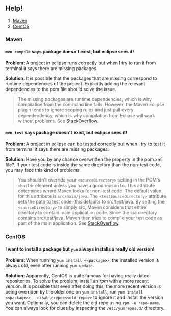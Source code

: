 ## Help!
1. [Maven](#maven)
1. [CentOS](#centos)

<a name="maven"></a>
### Maven

#### `mvn compile` says package doesn't exist, but eclipse sees it!


**Problem**: A project in eclipse runs correctly but when I try to run it from terminal it says there are missing packages.

**Solution**: It is possible that the packages that are missing correspond to runtime dependencies of the project. Explicitly
adding the relevant dependencies to the pom file should solve the issue.

>The missing packages are runtime dependencies, which is why compilation from the command line fails. However, the Maven Eclipse plugin tends to ignore scoping rules and just pull every dependendency, which is why compilation from Eclipse will work without problems.
See [StackOverflow](http://stackoverflow.com/questions/17250741/maven-compile-package-does-not-exist#comment25015851_17251659).

#### `mvn test` says package doesn't exist, but eclipse sees it!

**Problem**: A project in eclipse can be tested correctly but when I try to test it from terminal it says there are missing packages.

**Solution**: Have you by any chance overwritten the <sourceDirectory> property in the pom.xml file?. If your test code is inside the same directory than the non-test code, you may face this kind of problems.

> You shouldn't override your `<sourceDirectory>` setting in the POM's `<build>` element unless you have a good reason to. This attribute determines where Maven looks for non-test code. The default value for this attribute is `src/main/java`. The `<testSourceDirectory>` attribute sets the path to test code (this defaults to src/test/java. By setting the `<sourceDirectory>` to simply src, Maven considers that entire directory to contain main application code. Since the src directory contains src/test/java, Maven then tries to compile your test code as part of the main application. See [StackOverflow](http://stackoverflow.com/a/15029935/1898695).

<a name="centos"></a>
### CentOS

#### I want to install a package but `yum` always installs a really old version!

**Problem**: When running `yum install <<package>>`, the installed version is always old, even after running `yum update`.

**Solution**: Apparently, CentOS is quite famous for having really dated repositories. To solve the problem, install an *rpm* with a more recent version. It is possible that even after doing this, the more recent version is being overriden by the older one on `yum install`, run `yum install <<package>> --disablerepo=<<old-repo>>` to ignore it and install the version you want. Optionally, you can delete the old repo using `rpm -e repo-name`. You can always look for clues by inspecting the `/etc/yumrepos.d/` directory.
